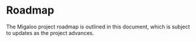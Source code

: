 # Roadmap

The Migaloo project roadmap is outlined in this document, which is subject to updates as the project advances.
